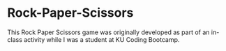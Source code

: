 # Rock-Paper-Scissors
This Rock Paper Scissors game was originally developed as part of an in-class activity while I was a student at KU Coding Bootcamp.
